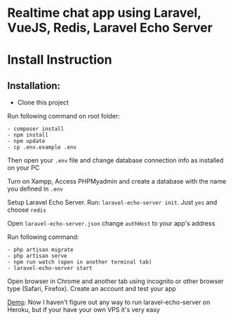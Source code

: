 # Realtime chat app using Laravel, VueJS, Redis, Laravel Echo Server

# Install Instruction



## Installation:
- Clone this project

Run following command on root folder:

    - composer install
    - npm install
    - npm update
	- cp .env.example .env

Then open your `.env` file and change database connection info as installed on your PC

Turn on Xampp, Access PHPMyadmin and create a database with the name you defined in `.env`

Setup Laravel Echo Server. Run: `laravel-echo-server init`. Just `yes` and choose `redis`

Open `laravel-echo-server.json` change `authHost` to your app's address

Run following command: 

	- php artisan migrate
	- php artisan serve
	- npm run watch (open in another terminal tab)
	- laravel-echo-server start

Open browser in Chrome and another tab using incognito or other browser type (Safari, Firefox). Create an account and test your app

[Demo](https://agile-sea-38553.herokuapp.com/): Now I haven't figure out any way to run laravel-echo-server on Heroku, but if your have your own VPS it's very easy
